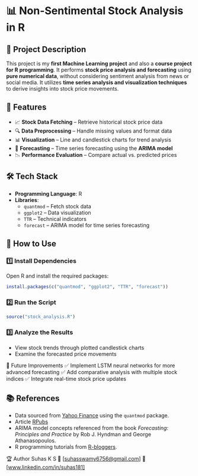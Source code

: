 # 📊 Non-Sentimental Stock Analysis in R

## 📝 Project Description
This project is my **first Machine Learning project** and also a **course project for R programming**. It performs **stock price analysis and forecasting** using **pure numerical data**, without considering sentiment analysis from news or social media. It utilizes **time series analysis and visualization techniques** to derive insights into stock price movements.

## 🚀 Features
- 📈 **Stock Data Fetching** – Retrieve historical stock price data  
- 🔍 **Data Preprocessing** – Handle missing values and format data  
- 📊 **Visualization** – Line and candlestick charts for trend analysis  
- 🔮 **Forecasting** – Time series forecasting using the **ARIMA model**  
- 📉 **Performance Evaluation** – Compare actual vs. predicted prices  

## 🛠️ Tech Stack
- **Programming Language**: R  
- **Libraries**:  
  - `quantmod` – Fetch stock data  
  - `ggplot2` – Data visualization  
  - `TTR` – Technical indicators  
  - `forecast` – ARIMA model for time series forecasting  

## 🎯 How to Use
### 1️⃣ Install Dependencies
Open R and install the required packages:
```r
install.packages(c("quantmod", "ggplot2", "TTR", "forecast"))
```

### 2️⃣ Run the Script
```r
source("stock_analysis.R")
```
### 3️⃣ Analyze the Results
- View stock trends through plotted candlestick charts
- Examine the forecasted price movements


📌 Future Improvements
✅ Implement LSTM neural networks for more advanced forecasting
✅ Add comparative analysis with multiple stock indices
✅ Integrate real-time stock price updates

## 📚 References  
- Data sourced from [Yahoo Finance](https://finance.yahoo.com/) using the `quantmod` package.
- Article [RPubs](https://www.rpubs.com/AurelliaChristie/time-series-and-stock-analysis)
- ARIMA model concepts referenced from the book *Forecasting: Principles and Practice* by Rob J. Hyndman and George Athanasopoulos.  
- R programming tutorials from [R-bloggers](https://www.r-bloggers.com/). 


🏆 Author
Suhas K S
📧 [suhasswamy6756@gmail.com]
🔗 [www.linkedin.com/in/suhas181]
